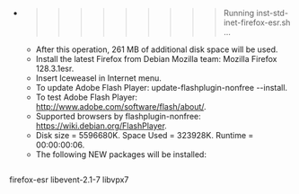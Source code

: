 * >>>>>>>>> Running inst-std-inet-firefox-esr.sh ...
  * After this operation, 261 MB of additional disk space will be used.
  * Install the latest Firefox from Debian Mozilla team: Mozilla Firefox 128.3.1esr.
  * Insert Iceweasel in Internet menu.
  * To update Adobe Flash Player: update-flashplugin-nonfree --install.
  * To test Adobe Flash Player: http://www.adobe.com/software/flash/about/.
  * Supported browsers by flashplugin-nonfree: https://wiki.debian.org/FlashPlayer.
  * Disk size = 5596680K. Space Used = 323928K. Runtime = 00:00:00:06.
  * The following NEW packages will be installed:
  ```bash
firefox-esr libevent-2.1-7 libvpx7
  ```
